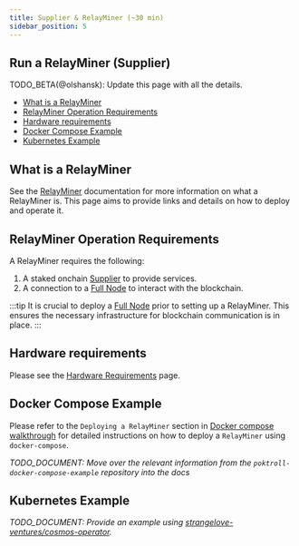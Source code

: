```yaml
---
title: Supplier & RelayMiner (~30 min)
sidebar_position: 5
---
```


## Run a RelayMiner (Supplier) <!-- omit in toc -->

TODO_BETA(@olshansk): Update this page with all the details.

- [What is a RelayMiner](#what-is-a-relayminer)
- [RelayMiner Operation Requirements](#relayminer-operation-requirements)
- [Hardware requirements](#hardware-requirements)
- [Docker Compose Example](#docker-compose-example)
- [Kubernetes Example](#kubernetes-example)

## What is a RelayMiner

See the [RelayMiner](../../protocol/actors/relay_miner.md) documentation for more
information on what a RelayMiner is. This page aims to provide links and
details on how to deploy and operate it.

## RelayMiner Operation Requirements

A RelayMiner requires the following:

1. A staked onchain [Supplier](../../protocol/actors/supplier.md) to provide services.
2. A connection to a [Full Node](./full_node_docker.md) to interact with the blockchain.

:::tip
It is crucial to deploy a [Full Node](full_node_docker.md) prior to setting up a RelayMiner.
This ensures the necessary infrastructure for blockchain communication is in place.
:::

## Hardware requirements

Please see the [Hardware Requirements](../configs/hardware_requirements.md#relayminer) page.

## Docker Compose Example

Please refer to the `Deploying a RelayMiner` section in [Docker compose walkthrough](../../operate/walkthroughs/docker_compose_walkthrough.md) for detailed instructions
on how to deploy a `RelayMiner` using `docker-compose`.

_TODO_DOCUMENT: Move over the relevant information from the `poktroll-docker-compose-example` repository into the docs_

## Kubernetes Example

_TODO_DOCUMENT: Provide an example using [strangelove-ventures/cosmos-operator](https://github.com/strangelove-ventures/cosmos-operator)._
